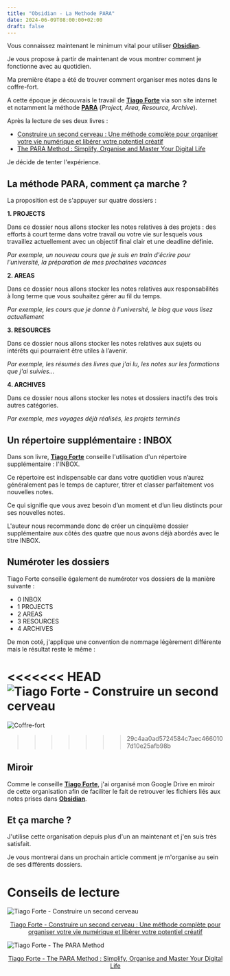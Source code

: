 ```yaml
---
title: "Obsidian - La Methode PARA"
date: 2024-06-09T08:00:00+02:00
draft: false
---
```

Vous connaissez maintenant le minimum vital pour utiliser <a target="_blank" href="https://obsidian.md/"> **Obsidian**</a>.

Je vous propose à partir de maintenant de vous montrer comment je fonctionne avec au quotidien.

Ma première étape a été de trouver comment organiser mes notes dans le coffre-fort.

A cette époque je découvrais le travail de <a target="_blank" href="https://fortelabs.com/"> **Tiago Forte**</a> via son site internet et notamment la méthode <a target="_blank" href="https://fortelabs.com/blog/para/"> **PARA**</a>  (*Project, Area, Resource, Archive*).

Après la lecture de ses deux livres : 
- <a target="_blank" href="https://amzn.to/3XmWTGy">Construire un second cerveau : Une méthode complète pour organiser votre vie numérique et libérer votre potentiel créatif</a>
- <a target="_blank" href="https://amzn.to/45evQ2n">The PARA Method : Simplify, Organise and Master Your Digital Life</a>

Je décide de tenter l'expérience.

## La méthode PARA, comment ça marche ? 

La proposition est de s'appuyer sur quatre dossiers :

**1. PROJECTS**

Dans ce dossier nous allons stocker les notes relatives à des projets : des efforts à court terme dans votre travail ou votre vie sur lesquels vous travaillez actuellement avec un objectif final clair et une deadline définie.

*Par exemple, un nouveau cours que je suis en train d'écrire pour l'université, la préparation de mes prochaines vacances*


**2. AREAS**

Dans ce dossier nous allons stocker les notes relatives aux responsabilités à long terme que vous souhaitez gérer au fil du temps.

*Par exemple, les cours que je donne à l'université, le blog que vous lisez actuellement*


**3. RESOURCES**

Dans ce dossier nous allons stocker les notes relatives aux sujets ou intérêts qui pourraient être utiles à l’avenir.

*Par exemple, les résumés des livres que j'ai lu, les notes sur les formations que j'ai suivies...*


**4. ARCHIVES**

Dans ce dossier nous allons stocker les notes et dossiers inactifs des trois autres catégories.

*Par exemple, mes voyages déjà réalisés, les projets terminés*

## Un répertoire supplémentaire : INBOX
Dans son livre, <a target="_blank" href="https://fortelabs.com/"> **Tiago Forte**</a> conseille l'utilisation d'un répertoire supplémentaire : l'INBOX.

Ce répertoire est indispensable car dans votre quotidien vous n’aurez généralement pas le temps de capturer, titrer et classer parfaitement vos nouvelles notes. 

Ce qui signifie que vous avez besoin d’un moment et d’un lieu distincts pour ses nouvelles notes.

L'auteur nous recommande donc de créer un cinquième dossier supplémentaire aux côtés des quatre que nous avons déjà abordés avec le titre INBOX.

## Numéroter les dossiers
Tiago Forte conseille également de numéroter vos dossiers de la manière suivante : 
- 0 INBOX
- 1 PROJECTS
- 2 AREAS
- 3 RESOURCES
- 4 ARCHIVES

De mon coté, j'applique une convention de nommage légèrement différente mais le résultat reste le même : 

<<<<<<< HEAD
![Tiago Forte - Construire un second cerveau](/images/Pasted_image_20240531130253.jpg#center)
=======
![Coffre-fort](/images/Pasted_image_20240531130253.png#center)
>>>>>>> 29c4aa0ad5724584c7aec4660107d10e25afb98b

## Miroir
Comme le conseille <a target="_blank" href="https://fortelabs.com/"> **Tiago Forte**</a>, j'ai organisé mon Google Drive en miroir de cette organisation afin de faciliter le fait de retrouver les fichiers liés aux notes prises dans <a target="_blank" href="https://obsidian.md/"> **Obsidian**</a>.

## Et ça marche ? 
J'utilise cette organisation depuis plus d'un an maintenant et j'en suis très satisfait. 

Je vous montrerai dans un prochain article comment je m'organise au sein de ses différents dossiers.

# Conseils de lecture

![Tiago Forte - Construire un second cerveau](/images/Pasted_image_20240609203513.jpg#center)
<center><a target="_blank" href="https://amzn.to/3XmWTGy">Tiago Forte - Construire un second cerveau : Une méthode complète pour organiser votre vie numérique et libérer votre potentiel créatif</a></center>

![Tiago Forte - The PARA Method](/images/Pasted_image_20230917180552.jpg#center)
<center><a target="_blank" href="https://amzn.to/45evQ2n">Tiago Forte - The PARA Method : Simplify, Organise and Master Your Digital Life</a></center>